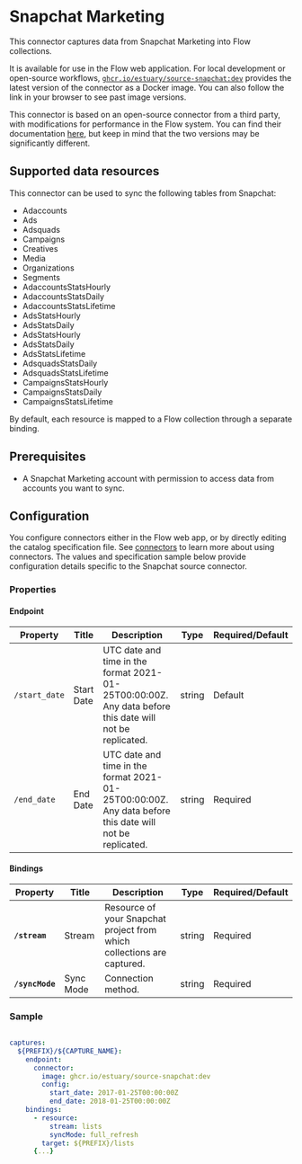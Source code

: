 # Snapchat Marketing

This connector captures data from Snapchat Marketing into Flow collections.

It is available for use in the Flow web application. For local development or open-source workflows, [`ghcr.io/estuary/source-snapchat:dev`](https://ghcr.io/estuary/source-snapchat:dev) provides the latest version of the connector as a Docker image. You can also follow the link in your browser to see past image versions.

This connector is based on an open-source connector from a third party, with modifications for performance in the Flow system.
You can find their documentation [here](https://docs.airbyte.com/integrations/sources/snapchat/),
but keep in mind that the two versions may be significantly different.

## Supported data resources

This connector can be used to sync the following tables from Snapchat:

* Adaccounts
* Ads
* Adsquads
* Campaigns
* Creatives
* Media
* Organizations
* Segments
* AdaccountsStatsHourly
* AdaccountsStatsDaily
* AdaccountsStatsLifetime
* AdsStatsHourly
* AdsStatsDaily
* AdsStatsHourly
* AdsStatsDaily
* AdsStatsLifetime
* AdsquadsStatsDaily
* AdsquadsStatsLifetime
* CampaignsStatsHourly
* CampaignsStatsDaily
* CampaignsStatsLifetime

By default, each resource is mapped to a Flow collection through a separate binding.

## Prerequisites

* A Snapchat Marketing account with permission to access data from accounts you want to sync.

## Configuration

You configure connectors either in the Flow web app, or by directly editing the catalog specification file.
See [connectors](../../../concepts/connectors.md#using-connectors) to learn more about using connectors. The values and specification sample below provide configuration details specific to the Snapchat source connector.

### Properties

#### Endpoint

| Property | Title | Description | Type | Required/Default |
|---|---|---|---|---|
| `/start_date` | Start Date | UTC date and time in the format 2021-01-25T00:00:00Z. Any data before this date will not be replicated. | string | Default |
| `/end_date` | End Date | UTC date and time in the format 2021-01-25T00:00:00Z. Any data before this date will not be replicated. | string | Required |

#### Bindings

| Property | Title | Description | Type | Required/Default |
|---|---|---|---|---|
| **`/stream`** | Stream | Resource of your Snapchat project from which collections are captured. | string | Required |
| **`/syncMode`** | Sync Mode | Connection method. | string | Required |

### Sample

```yaml

captures:
  ${PREFIX}/${CAPTURE_NAME}:
    endpoint:
      connector:
        image: ghcr.io/estuary/source-snapchat:dev
        config:
          start_date: 2017-01-25T00:00:00Z
          end_date: 2018-01-25T00:00:00Z
    bindings:
      - resource:
          stream: lists
          syncMode: full_refresh
        target: ${PREFIX}/lists
      {...}
```
